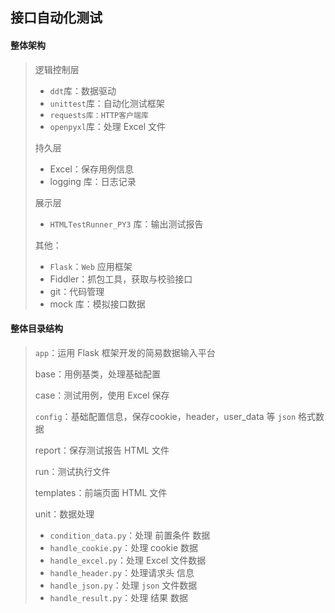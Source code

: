 ## 接口自动化测试

#### 整体架构

> 逻辑控制层
>
> - `ddt`库：数据驱动
> - `unittest`库：自动化测试框架
> - `requests库：HTTP客户端库`
> - `openpyxl`库：处理 Excel 文件
>
> 持久层
>
> - Excel：保存用例信息
> - logging 库：日志记录
>
> 展示层
>
> - `HTMLTestRunner_PY3` 库：输出测试报告
>
> 其他：
>
> - `Flask`：`Web` 应用框架
> - Fiddler：抓包工具，获取与校验接口
> - git：代码管理
> - mock 库：模拟接口数据



#### 整体目录结构

> `app`：运用 Flask 框架开发的简易数据输入平台
>
> base：用例基类，处理基础配置
>
> case：测试用例，使用 Excel 保存
>
> `config`：基础配置信息，保存cookie，header，user_data 等 `json` 格式数据
>
> report：保存测试报告 HTML 文件
>
> run：测试执行文件
>
> templates：前端页面 HTML 文件
>
> unit：数据处理
>
> - `condition_data.py`：处理 前置条件 数据
> - `handle_cookie.py`：处理 cookie 数据
> - `handle_excel.py`：处理 Excel 文件数据
> - `handle_header.py`：处理请求头 信息
> - `handle_json.py`：处理 `json` 文件数据
> - `handle_result.py`：处理 结果 数据

